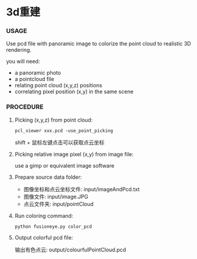 # 3d重建

### USAGE
 
Use pcd file with panoramic image to colorize the point cloud to realistic 3D rendering. 

you will need: 
* a panoramic photo
* a pointcloud file
* relating point cloud (x,y,z) positions
* correlating pixel position (x,y) in the same scene

### PROCEDURE

1. Picking (x,y,z) from point cloud:

    ``` pcl_viewer xxx.pcd -use_point_picking ```

    shift + 鼠标左键点击可以获取点云坐标

2. Picking relative image pixel (x,y) from image file:

    use a gimp or equivalent image software

3. Prepare source data folder:

    * 图像坐标和点云坐标文件: input/imageAndPcd.txt
    * 图像文件: input/image.JPG
    * 点云文件夹: input/pointCloud

4. Run coloring command: 

    ``` python fusioneye.py color_pcd ```
    
5. Output colorful pcd file:

    输出有色点云: output/colourfulPointCloud.pcd
